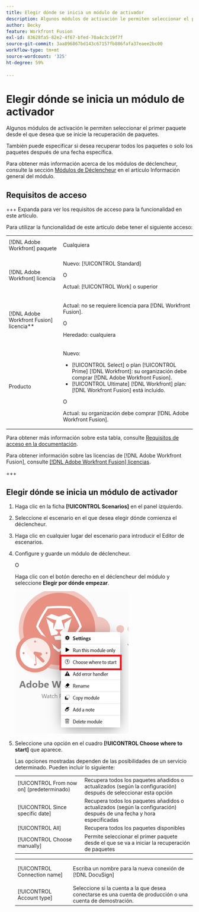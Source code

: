 ```yaml
---
title: Elegir dónde se inicia un módulo de activador
description: Algunos módulos de activación le permiten seleccionar el primer paquete desde el que desea que se inicie la recuperación de paquetes.
author: Becky
feature: Workfront Fusion
exl-id: 83628fa5-82e2-4f67-bfed-70a4c3c19f7f
source-git-commit: 3aa896867bd143c67157fb886fafa37eaee2bc00
workflow-type: tm+mt
source-wordcount: '325'
ht-degree: 59%

---
```


# Elegir dónde se inicia un módulo de activador

Algunos módulos de activación le permiten seleccionar el primer paquete desde el que desea que se inicie la recuperación de paquetes.

También puede especificar si desea recuperar todos los paquetes o solo los paquetes después de una fecha específica.

Para obtener más información acerca de los módulos de déclencheur, consulte la sección [Módulos de Déclencheur](/help/workfront-fusion/get-started-with-fusion/understand-fusion/module-overview.md#trigger-modules) en el artículo Información general del módulo.

## Requisitos de acceso

+++ Expanda para ver los requisitos de acceso para la funcionalidad en este artículo.

Para utilizar la funcionalidad de este artículo debe tener el siguiente acceso:

<table style="table-layout:auto">
 <col> 
 <col> 
 <tbody> 
  <tr> 
   <td role="rowheader">[!DNL Adobe Workfront] paquete</td> 
   <td> <p>Cualquiera</p> </td> 
  </tr> 
  <tr data-mc-conditions=""> 
   <td role="rowheader">[!DNL Adobe Workfront] licencia</td> 
   <td> <p>Nuevo: [!UICONTROL Standard]</p><p>O</p><p>Actual: [!UICONTROL Work] o superior</p> </td> 
  </tr> 
  <tr> 
   <td role="rowheader">[!DNL Adobe Workfront Fusion] licencia**</td> 
   <td>
   <p>Actual: no se requiere licencia para [!DNL Workfront Fusion].</p>
   <p>O</p>
   <p>Heredado: cualquiera </p>
   </td> 
  </tr> 
  <tr> 
   <td role="rowheader">Producto</td> 
   <td>
   <p>Nuevo:</p> <ul><li>[!UICONTROL Select] o plan [!UICONTROL Prime] [!DNL Workfront]: su organización debe comprar [!DNL Adobe Workfront Fusion].</li><li>[!UICONTROL Ultimate] [!DNL Workfront] plan: [!DNL Workfront Fusion] está incluido.</li></ul>
   <p>O</p>
   <p>Actual: su organización debe comprar [!DNL Adobe Workfront Fusion].</p>
   </td> 
  </tr>
 </tbody> 
</table>

Para obtener más información sobre esta tabla, consulte [Requisitos de acceso en la documentación](/help/workfront-fusion/references/licenses-and-roles/access-level-requirements-in-documentation.md).

Para obtener información sobre las licencias de [!DNL Adobe Workfront Fusion], consulte [[!DNL Adobe Workfront Fusion] licencias](/help/workfront-fusion/set-up-and-manage-workfront-fusion/licensing-operations-overview/license-automation-vs-integration.md).

+++

## Elegir dónde se inicia un módulo de activador

1. Haga clic en la ficha **[!UICONTROL Scenarios]** en el panel izquierdo.
1. Seleccione el escenario en el que desea elegir dónde comienza el déclencheur.
1. Haga clic en cualquier lugar del escenario para introducir el Editor de escenarios.
1. Configure y guarde un módulo de déclencheur.

   O

   Haga clic con el botón derecho en el déclencheur del módulo y seleccione **Elegir por dónde empezar**.

   ![Elija por dónde empezar](assets/choose-where-to-start.png)

1. Seleccione una opción en el cuadro **[!UICONTROL Choose where to start]** que aparece.

   Las opciones mostradas dependen de las posibilidades de un servicio determinado. Pueden incluir lo siguiente:

   <table style="table-layout:auto">
    <col> 
    <col> 
    <tbody>
    <tr>
    <td>[!UICONTROL From now on] (predeterminado)</td>
    <td>Recupera todos los paquetes añadidos o actualizados (según la configuración) después de seleccionar esta opción</td>
    </tr>
     <tr>
    <td>[!UICONTROL Since specific date]</td>
    <td>Recupera todos los paquetes añadidos o actualizados (según la configuración) después de una fecha y hora especificadas</td>
      </tr>
      <tr>
    <td>[!UICONTROL All]</td>
    <td>Recupera todos los paquetes disponibles</td>
     </tr>
      <tr>
    <td>[!UICONTROL Choose manually]</td>
    <td>Permite seleccionar el primer paquete desde el que se va a iniciar la recuperación de paquetes</td>
     </tr>
     </tbody>
   </table>



   <table style="table-layout:auto">
    <col> 
    <col> 
    <tbody> 
     <tr> 
      <td role="rowheader"> <p>[!UICONTROL Connection name]</p> </td> 
      <td>Escriba un nombre para la nueva conexión de [!DNL DocuSign]</td> 
     </tr> 
     <tr> 
      <td role="rowheader">[!UICONTROL Account type]</td> 
      <td>Seleccione si la cuenta a la que desea conectarse es una cuenta de producción o una cuenta de demostración.</td> 
     </tr> 
    </tbody> 
   </table>


